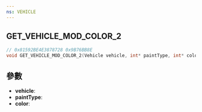 ```yaml
---
ns: VEHICLE
---
```

## GET_VEHICLE_MOD_COLOR_2

```c
// 0x81592BE4E3878728 0x9B76BB8E
void GET_VEHICLE_MOD_COLOR_2(Vehicle vehicle, int* paintType, int* color);
```


## 參數
* **vehicle**: 
* **paintType**: 
* **color**: 

